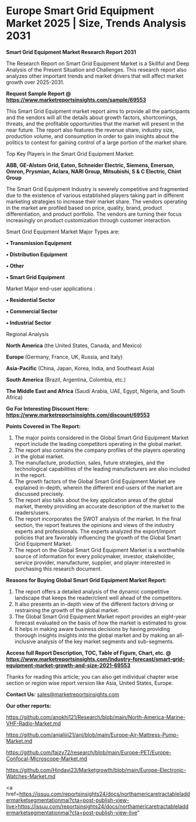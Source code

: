 # Europe Smart Grid Equipment Market 2025 | Size, Trends Analysis 2031

<strong>Smart Grid Equipment Market Research Report 2031</strong>

The Research Report on Smart Grid Equipment Market is a Skillful and Deep Analysis of the Present Situation and Challenges. This research report also analyzes other important trends and market drivers that will affect market growth over 2025-2031.

<strong>Request Sample Report @ <a href=https://www.marketreportsinsights.com/sample/69553>https://www.marketreportsinsights.com/sample/69553</a></strong>

This Smart Grid Equipment market report aims to provide all the participants and the vendors will all the details about growth factors, shortcomings, threats, and the profitable opportunities that the market will present in the near future. The report also features the revenue share, industry size, production volume, and consumption in order to gain insights about the politics to contest for gaining control of a large portion of the market share.

Top Key Players in the Smart Grid Equipment Market:

<strong>ABB, GE-Alstom Grid, Eaton, Schneider Electric, Siemens, Emerson, Omron, Prysmian, Aclara, NARI Group, Mitsubishi, S & C Electric, Chint Group</strong>

The Smart Grid Equipment Industry is severely competitive and fragmented due to the existence of various established players taking part in different marketing strategies to increase their market share. The vendors operating in the market are profiled based on price, quality, brand, product differentiation, and product portfolio. The vendors are turning their focus increasingly on product customization through customer interaction.

Smart Grid Equipment Market Major Types are:

<strong>• Transmission Equipment

• Distribution Equipment

• Other

• Smart Grid Equipment</strong>

Market Major end-user applications :

<strong>• Residential Sector

• Commercial Sector

• Industrial Sector</strong>

Regional Analysis

</u><strong><b>North America</b></strong> (the United States, Canada, and Mexico)

<strong><b>Europe </b></strong>(Germany, France, UK, Russia, and Italy)

<strong><b>Asia-Pacific</b></strong> (China, Japan, Korea, India, and Southeast Asia)

<strong><b>South America</b></strong> (Brazil, Argentina, Colombia, etc.)

<strong><b>The Middle East and Africa</b></strong> (Saudi Arabia, UAE, Egypt, Nigeria, and South Africa)

<strong>Go For Interesting Discount Here: <a href=https://www.marketreportsinsights.com/discount/69553>https://www.marketreportsinsights.com/discount/69553</a></strong>

<strong>Points Covered in The Report:</strong>
<ol>
  <li>The major points considered in the Global Smart Grid Equipment Market report include the leading competitors operating in the global market.</li>
  <li>The report also contains the company profiles of the players operating in the global market.</li>
  <li>The manufacture, production, sales, future strategies, and the technological capabilities of the leading manufacturers are also included in the report.</li>
  <li>The growth factors of the Global Smart Grid Equipment Market are explained in-depth, wherein the different end-users of the market are discussed precisely.</li>
  <li>The report also talks about the key application areas of the global market, thereby providing an accurate description of the market to the readers/users.</li>
  <li>The report incorporates the SWOT analysis of the market. In the final section, the report features the opinions and views of the industry experts and professionals. The experts analyzed the export/import policies that are favorably influencing the growth of the Global Smart Grid Equipment Market.</li>
  <li>The report on the Global Smart Grid Equipment Market is a worthwhile source of information for every policymaker, investor, stakeholder, service provider, manufacturer, supplier, and player interested in purchasing this research document.</li>
</ol>
<strong>Reasons for Buying Global Smart Grid Equipment Market Report:</strong>

<ol>
  <li>The report offers a detailed analysis of the dynamic competitive landscape that keeps the reader/client well ahead of the competitors.</li>
  <li>It also presents an in-depth view of the different factors driving or restraining the growth of the global market.</li>
  <li>The Global Smart Grid Equipment Market report provides an eight-year forecast evaluated on the basis of how the market is estimated to grow.</li>
  <li>It helps in making aware business decisions by having providing thorough insights insights into the global market and by making an all-inclusive analysis of the key market segments and sub-segments.</li>
</ol>
<strong>Access full Report Description, TOC, Table of Figure, Chart, etc. @ <a href=https://www.marketreportsinsights.com/industry-forecast/smart-grid-equipment-market-growth-and-size-2021-69553>https://www.marketreportsinsights.com/industry-forecast/smart-grid-equipment-market-growth-and-size-2021-69553</a></strong>


Thanks for reading this article; you can also get individual chapter wise section or region wise report version like Asia, United States, Europe.

<strong>Contact Us:</strong>
sales@marketreportsinsights.com

<strong>Our other reports:</strong>

<a href=https://github.com/anokhi121/Research/blob/main/North-America-Marine-VHF-Radio-Market.md>https://github.com/anokhi121/Research/blob/main/North-America-Marine-VHF-Radio-Market.md</a>

<a href=https://github.com/anjaliiii21/anj/blob/main/Europe-Air-Mattress-Pump-Market.md>https://github.com/anjaliiii21/anj/blob/main/Europe-Air-Mattress-Pump-Market.md</a>

<a href=https://github.com/faizy72/research/blob/main/Europe-PET/Europe-Confocal-Microscope-Market.md>https://github.com/faizy72/research/blob/main/Europe-PET/Europe-Confocal-Microscope-Market.md</a>

<a href=https://github.com/Hindavi23/Marketgrowth/blob/main/Europe-Electronic-Watches-Market.md>https://github.com/Hindavi23/Marketgrowth/blob/main/Europe-Electronic-Watches-Market.md</a>

<a href=https://issuu.com/reportsinsights24/docs/northamericaretractableladdermarketsegmentationmai?cta=post-publish-view-live>https://issuu.com/reportsinsights24/docs/northamericaretractableladdermarketsegmentationmai?cta=post-publish-view-live</a>"
